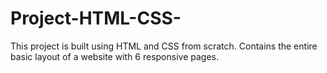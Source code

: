 # Project-HTML-CSS-
This project is built using HTML and CSS from scratch. Contains the entire basic layout of a website with 6 responsive pages.
